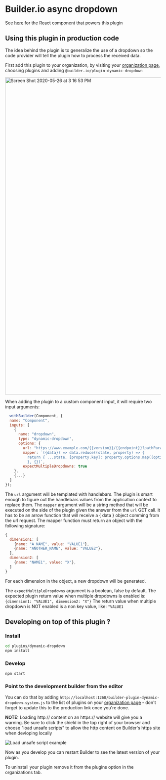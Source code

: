 # Builder.io async dropdown

See [here](src/dropdown.tsx) for the React component that powers this plugin

## Using this plugin in production code

The idea behind the plugin is to generalize the use of a dropdown so the code provider will tell the plugin how to process the received data.

First add this plugin to your organization, by visiting your [organization page](https://builder.io/account/organization), choosing plugins and adding `@builder.io/plugin-dynamic-dropdown`

<img width="1027" alt="Screen Shot 2020-05-26 at 3 16 53 PM" src="https://user-images.githubusercontent.com/5093430/82955598-0c4adc00-9f64-11ea-98d2-5f67628eff63.png">

When adding the plugin to a custom component input, it will require two input arguments:

```js
  withBuilder(Component, {
  name: "Component",
  inputs: [
    {
      name: "dropdown",
      type: "dynamic-dropdown",
      options: {
        url: "https://www.example.com/{{version}}/{{endpoint}}?pathParam={{pathValue}}",
        mapper: `({data}) => data.reduce((state, property) => {
          return { ...state, [property.key]: property.options.map((option) => ({name: option.key, value: option.value})) }
          }, {})`,
        expectMultipleDropdowns: true
    },
    {...}
  ]
});
```

The `url` argument will be templated with handlebars. The plugin is smart enough to figure out the handlebars values from the application context to replace them.
The `mapper` argument will be a string method that will be executed on the side of the plugin given the answer from the `url` GET call. it has to be an arrow function that will receive a { data } object comming from the url request. The mapper function must return an object with the following signature:
```js
{
  dimension1: [
    {name: "A_NAME", value: "VALUE1"},
    {name: "ANOTHER_NAME", value: "VALUE2"},
  ],
  dimension2: [
    {name: "NAME1", value: "X"},
  ]
}
```
For each dimension in the object, a new dropdown will be generated.

The `expectMultipleDropdowns` argument is a boolean, false by default. 
The expected plugin return value when multiple dropdowns is enabled is: `{dimension1: "VALUE1", dimension2: "X"}`
The return value when multiple dropdown is NOT enabled is a non key value, like: `"VALUE1`
## Developing on top of this plugin ?

### Install

```bash
cd plugins/dynamic-dropdown
npm install
```

### Develop

```bash
npm start
```

### Point to the development builder from the editor

You can do that by adding `http://localhost:1268/builder-plugin-dynamic-dropdown.system.js` to the list of plugins on your [organization page](https://builder.io/account/organization) - don't forget to update this to the production link once you're done.

**NOTE:** Loading http:// content on an https:// website will give you a warning. Be sure to click the shield in the top right of your browser and choose "load unsafe scripts" to allow the http content on Builder's https site when devloping locally

<img alt="Load unsafe script example" src="https://i.stack.imgur.com/uSaLL.png">

Now as you develop you can restart Builder to see the latest version of your plugin.

To uninstall your plugin remove it from the plugins option in the organizations tab.
